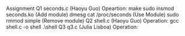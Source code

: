Assignment Q1 seconds.c (Haoyu Guo) 
Opeartion:
make
sudo insmod seconds.ko (Add module)
dmesg
cat /proc/seconds (Use Module)
sudo rmmod simple (Remove module) 
Q2 shell.c (Haoyu Guo) 
Operation:
gcc shell.c -o shell
.\shell 
Q3 q3.c (Julia Lisboa) 
Operation:

